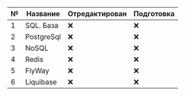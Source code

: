 | № | Название | Отредактирован | Подготовка |
|---|----------|----------------|------------|
| 1 | SQL. База | :x: |    :x:    |
| 2 | PostgreSql | :x: |    :x:    |
| 3 | NoSQL | :x: |    :x:    |
| 4 | Redis | :x: |    :x:    |
| 5 | FlyWay | :x: |    :x:    |
| 6 | Liquibase | :x: |    :x:    |
